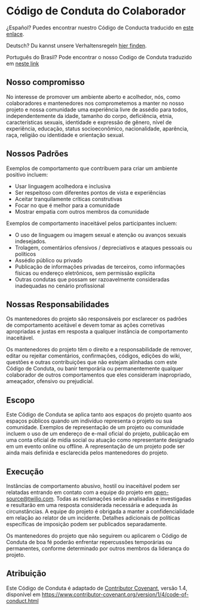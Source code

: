 # Código de Conduta do Colaborador

¿Español? Puedes encontrar nuestro Código de Conducta traducido en [este enlace](../../docs/es/CODE_OF_CONDUCT.md).

Deutsch? Du kannst unsere Verhaltensregeln [hier finden](../../docs/de/CODE_OF_CONDUCT.md).

Português do Brasil? Pode encontrar o nosso Codigo de Conduta traduzido em [neste link](../../docs/br/CODE_OF_CONDUCT.md)

## Nosso compromisso

No interesse de promover um ambiente aberto e acolhedor, nós, como
colaboradores e mantenedores nos comprometemos a manter no nosso projeto e
nossa comunidade uma experiência livre de assédio para todos, independentemente 
da idade, tamanho do corpo, deficiência, etnia, características sexuais, 
identidade e expressão de gênero, nível de experiência, educação, 
status socioeconômico, nacionalidade, aparência, raça, religião ou identidade e 
orientação sexual.

## Nossos Padrões

Exemplos de comportamento que contribuem para criar um ambiente positivo 
incluem:

- Usar linguagem acolhedora e inclusiva
- Ser respeitoso com diferentes pontos de vista e experiências
- Aceitar tranquilamente críticas construtivas
- Focar no que é melhor para a comunidade
- Mostrar empatia com outros membros da comunidade

Exemplos de comportamento inaceitável pelos participantes incluem:

- O uso de linguagem ou imagem sexual e atenção ou avanços sexuais 
indesejados.
- Trolagem, comentários ofensivos / depreciativos e ataques pessoais ou 
políticos
- Assédio público ou privado
- Publicação de informações privadas de terceiros, como informações físicas ou 
endereço eletrônicos, sem permissão explícita
- Outras condutas que possam ser razoavelmente consideradas inadequadas no 
cenário profissional

## Nossas Responsabilidades

Os mantenedores do projeto são responsáveis por esclarecer os padrões de 
comportamento aceitável e devem tomar as ações corretivas apropriadas e justas 
em resposta a qualquer instância de comportamento inaceitável.

Os mantenedores do projeto têm o direito e a responsabilidade de remover, editar 
ou rejeitar comentários, confirmações, códigos, edições do wiki, questões e 
outras contribuições que não estejam alinhadas com este Código de Conduta, ou 
banir temporária ou permanentemente qualquer colaborador de outros 
comportamentos que eles consideram inapropriado, ameaçador, ofensivo ou 
prejudicial.

## Escopo

Este Código de Conduta se aplica tanto aos espaços do projeto quanto aos espaços 
públicos quando um indivíduo representa o projeto ou sua comunidade. Exemplos de 
representação de um projeto ou comunidade incluem o uso de um endereço de e-mail 
oficial do projeto, publicação em uma conta oficial de mídia social ou atuação 
como representante designado em um evento online ou offline. A representação de 
um projeto pode ser ainda mais definida e esclarecida pelos mantenedores do 
projeto.

## Execução

Instâncias de comportamento abusivo, hostil ou inaceitável podem ser relatadas 
entrando em contato com a equipe do projeto em open-source@twilio.com. Todas as 
reclamações serão analisadas e investigadas e resultarão em uma resposta 
considerada necessária e adequada às circunstâncias. A equipe do projeto é 
obrigada a manter a confidencialidade em relação ao relator de um incidente.
Detalhes adicionais de políticas específicas de imposição podem ser publicados 
separadamente.

Os mantenedores do projeto que não seguirem ou aplicarem o Código de Conduta de boa 
fé poderão enfrentar repercussões temporárias ou permanentes, conforme determinado 
por outros membros da liderança do projeto.

## Atribuição

Este Código de Conduta é adaptado de [Contributor Covenant][página inicial], 
versão 1.4, disponível em https://www.contributor-covenant.org/version/1/4/code-of-conduct.html

[página inicial]: https://www.contributor-covenant.org
